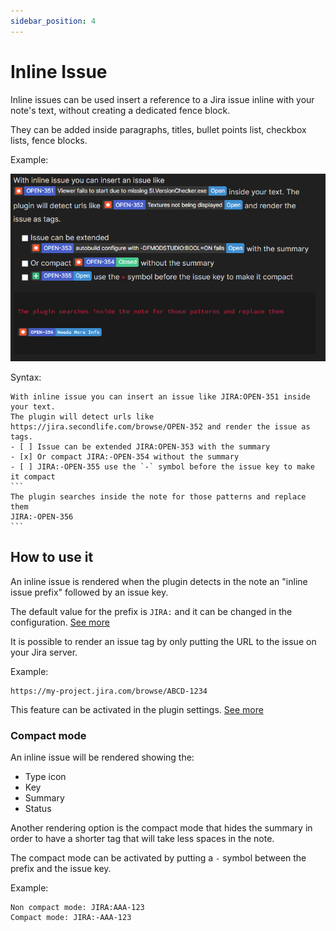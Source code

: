 ```yaml
---
sidebar_position: 4
---
```

# Inline Issue

Inline issues can be used insert a reference to a Jira issue inline with your note's text, without creating a dedicated fence block.

They can be added inside paragraphs, titles, bullet points list, checkbox lists, fence blocks.

Example:

![inlineIssues](/img/inlineIssues.png)

Syntax:
````
With inline issue you can insert an issue like JIRA:OPEN-351 inside your text.
The plugin will detect urls like https://jira.secondlife.com/browse/OPEN-352 and render the issue as tags.
- [ ] Issue can be extended JIRA:OPEN-353 with the summary
- [x] Or compact JIRA:-OPEN-354 without the summary
- [ ] JIRA:-OPEN-355 use the `-` symbol before the issue key to make it compact
```
The plugin searches inside the note for those patterns and replace them
JIRA:-OPEN-356
```
````

## How to use it

An inline issue is rendered when the plugin detects in the note an "inline issue prefix" followed by an issue key.

The default value for the prefix is `JIRA:` and it can be changed in the configuration.
[See more](/docs/configuration/rendering#inline-issue-prefix)

It is possible to render an issue tag by only putting the URL to the issue on your Jira server.

Example:
```
https://my-project.jira.com/browse/ABCD-1234
```

This feature can be activated in the plugin settings. [See more](/docs/configuration/rendering#issue-url-to-tag)

### Compact mode

An inline issue will be rendered showing the:
- Type icon
- Key
- Summary
- Status

Another rendering option is the compact mode that hides the summary in order to have a shorter tag that will take less spaces in the note.

The compact mode can be activated by putting a `-` symbol between the prefix and the issue key.

Example:

```
Non compact mode: JIRA:AAA-123
Compact mode: JIRA:-AAA-123
```
